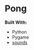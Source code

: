 # Pong

__Built With:__
  * Python
  * Pygame
  * [sounds](http://cs.au.dk/~dsound/DigitalAudio.dir/Greenfoot/Pong.dir/Pong.html)